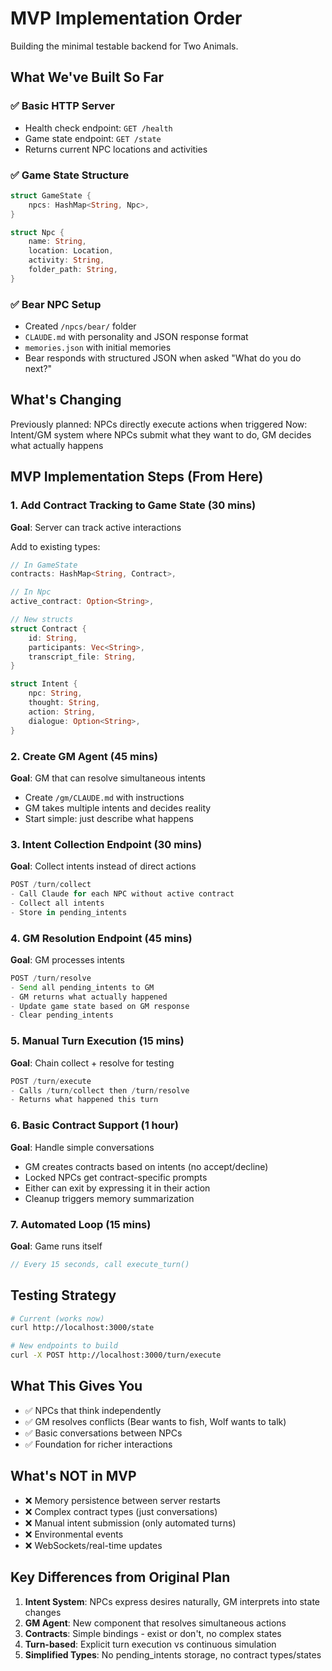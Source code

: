 # MVP Implementation Order

Building the minimal testable backend for Two Animals.

## What We've Built So Far

### ✅ Basic HTTP Server

- Health check endpoint: `GET /health`
- Game state endpoint: `GET /state`
- Returns current NPC locations and activities

### ✅ Game State Structure

```rust
struct GameState {
    npcs: HashMap<String, Npc>,
}

struct Npc {
    name: String,
    location: Location,
    activity: String,
    folder_path: String,
}
```

### ✅ Bear NPC Setup

- Created `/npcs/bear/` folder
- `CLAUDE.md` with personality and JSON response format
- `memories.json` with initial memories
- Bear responds with structured JSON when asked "What do you do next?"

## What's Changing

Previously planned: NPCs directly execute actions when triggered
Now: Intent/GM system where NPCs submit what they want to do, GM decides what actually happens

## MVP Implementation Steps (From Here)

### 1. Add Contract Tracking to Game State (30 mins)

**Goal**: Server can track active interactions

Add to existing types:

```rust
// In GameState
contracts: HashMap<String, Contract>,

// In Npc  
active_contract: Option<String>,

// New structs
struct Contract {
    id: String,
    participants: Vec<String>,
    transcript_file: String,
}

struct Intent {
    npc: String,
    thought: String,
    action: String,
    dialogue: Option<String>,
}
```

### 2. Create GM Agent (45 mins)

**Goal**: GM that can resolve simultaneous intents

- Create `/gm/CLAUDE.md` with instructions
- GM takes multiple intents and decides reality
- Start simple: just describe what happens

### 3. Intent Collection Endpoint (30 mins)

**Goal**: Collect intents instead of direct actions

```rust
POST /turn/collect
- Call Claude for each NPC without active contract
- Collect all intents
- Store in pending_intents
```

### 4. GM Resolution Endpoint (45 mins)

**Goal**: GM processes intents

```rust
POST /turn/resolve
- Send all pending_intents to GM
- GM returns what actually happened
- Update game state based on GM response
- Clear pending_intents
```

### 5. Manual Turn Execution (15 mins)

**Goal**: Chain collect + resolve for testing

```rust
POST /turn/execute
- Calls /turn/collect then /turn/resolve
- Returns what happened this turn
```

### 6. Basic Contract Support (1 hour)

**Goal**: Handle simple conversations

- GM creates contracts based on intents (no accept/decline)
- Locked NPCs get contract-specific prompts
- Either can exit by expressing it in their action
- Cleanup triggers memory summarization

### 7. Automated Loop (15 mins)

**Goal**: Game runs itself

```rust
// Every 15 seconds, call execute_turn()
```

## Testing Strategy

```bash
# Current (works now)
curl http://localhost:3000/state

# New endpoints to build
curl -X POST http://localhost:3000/turn/execute
```

## What This Gives You

- ✅ NPCs that think independently
- ✅ GM resolves conflicts (Bear wants to fish, Wolf wants to talk)
- ✅ Basic conversations between NPCs
- ✅ Foundation for richer interactions

## What's NOT in MVP

- ❌ Memory persistence between server restarts
- ❌ Complex contract types (just conversations)
- ❌ Manual intent submission (only automated turns)
- ❌ Environmental events
- ❌ WebSockets/real-time updates

## Key Differences from Original Plan

1. **Intent System**: NPCs express desires naturally, GM interprets into state changes
2. **GM Agent**: New component that resolves simultaneous actions
3. **Contracts**: Simple bindings - exist or don't, no complex states
4. **Turn-based**: Explicit turn execution vs continuous simulation
5. **Simplified Types**: No pending_intents storage, no contract types/states

